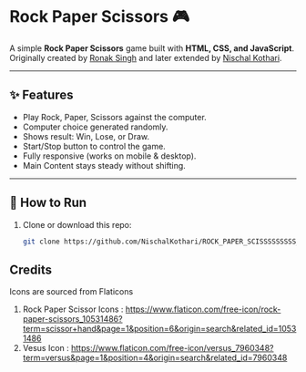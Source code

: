 # Rock Paper Scissors 🎮

A simple **Rock Paper Scissors** game built with **HTML, CSS, and JavaScript**.  
Originally created by [Ronak Singh](https://github.com/Pragylucky) and later extended by [Nischal Kothari](https://github.com/NischalKothari).

---

## ✨ Features
- Play Rock, Paper, Scissors against the computer.
- Computer choice generated randomly.
- Shows result: Win, Lose, or Draw.
- Start/Stop button to control the game.
- Fully responsive (works on mobile & desktop).
- Main Content stays steady without shifting.

---

## 🚀 How to Run
1. Clone or download this repo:
   ```bash
   git clone https://github.com/NischalKothari/ROCK_PAPER_SCISSSSSSSSS_GAMEEEEEE.git

## Credits

Icons are sourced from Flaticons

1. Rock Paper Scissor Icons : https://www.flaticon.com/free-icon/rock-paper-scissors_10531486?term=scissor+hand&page=1&position=6&origin=search&related_id=10531486
2. Vesus Icon : https://www.flaticon.com/free-icon/versus_7960348?term=versus&page=1&position=4&origin=search&related_id=7960348
